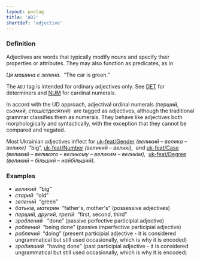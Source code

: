 ```yaml
---
layout: postag
title: 'ADJ'
shortdef: 'adjective'
---
```

### Definition

Adjectives are words that typically modify nouns and specify their
properties or attributes. They may also function as predicates, as in

_Ця машина є зелена.&nbsp;_ “The car is green.”

The `ADJ` tag is intended for ordinary adjectives only. See [DET]()
for determiners and [NUM]() for cardinal numerals.

In accord with the UD approach,
adjectival ordinal numerals _(перший, сьомий, стошістдесятий)&nbsp;_
are tagged as adjectives, although the traditional grammar classifies
them as numerals. They behave like adjectives both morphologically and
syntactically, with the exception that they cannot be compared and
negated.

Most Ukrainian adjectives inflect for
[uk-feat/Gender]() _(великий – велика – велике)&nbsp;_ “big”,
[uk-feat/Number]() _(великий – великі),&nbsp;_ and
[uk-feat/Case]() _(великий – великого – великому – великим – великім),&nbsp;_
[uk-feat/Degree]() _(великий – більший – найбільший).&nbsp;_

### Examples

- _великий&nbsp;_ “big”
- _старий&nbsp;_ “old”
- _зелений&nbsp;_ “green”
- _батьків, материн&nbsp;_ “father's, mother's” (possessive adjectives)
- _перший, другий, третій&nbsp;_ “first, second, third”
- _зроблений &nbsp;_ “done” (passive perfective participial adjective)
- _роблений&nbsp;_ “being done” (passive imperfective participial adjective)
- _роблячий&nbsp;_ “doing” (present participial adjective - it is considered ungrammatical but still used occasionally, which is why it is encoded)
- _зробивший&nbsp;_ “having done” (past participial adjective - it is considered ungrammatical but still used occasionally, which is why it is encoded)

<!--### Border cases-->

<!--Passive participles lie on the border between verbs and adjectives.-->
<!--Core participial forms (ending in consonant or short vowel) are tagged `VERB`.-->
<!--Long forms are participial adjectives and they are tagged `ADJ`.-->
<!--For example:-->

<!--- Verb: _несен, несена, несене, несені, несено_ &nbsp;“carried”-->
<!--- Adjective: _несений, несеная, несенеє, несенії, несено_ &nbsp;“carried”-->

<!--Their meaning is almost identical but the usage slightly varies.-->
<!--Both groups can be used in nominal predication with [copula](uk-dep/cop).-->
<!--Only true participles (verbs) can be used to form the passive voice-->
<!--(but it may be sometimes difficult to distinguish from copula constructions, see [AUX]()).-->
<!--On the other hand, the participial adjectives inflect for case and thus-->
<!--can modify nouns.-->

<!--There is an analogy with some adjectives that preserved so called nominal (short) forms.-->
<!--And these adjectives are not derived from verbs. Example:-->

<!--- Short (nominal) forms: _зелен, зелена, зелене_ &nbsp;“green”-->
<!--- Normal (pronominal) forms: _зелений, зеленая, зеленеє_ &nbsp;“green”-->

<!--Here both groups are `ADJ`. The nominal forms are used in predication,-->
<!--the standard forms both in predication and to modify nouns.-->
<!-- Interlanguage links updated Út zář 29 20:22:55 CEST 2020 -->

